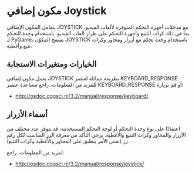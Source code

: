 # مكون إضافي Joystick

يتعامل المكون الإضافي JOYSTICK مع مدخلات أجهزة التحكم المتوفرة لألعاب الفيديو، بما في ذلك كرات التتبع وأجهزة التحكم على طراز ألعاب الفيديو. باستخدام وحدة التحكم لـ PyGame، يسمح المكوّن JOYSTICK باستخدام وحدة تحكم مع أزرار ومحاور وكرات تتبع وأغطية.

## الخيارات ومتغيرات الاستجابة

يعمل مكون إضافي JOYSTICK بطريقة مماثلة لعنصر KEYBOARD_RESPONSE. للمزيد من المعلومات، راجع مساعدة عنصر KEYBOARD_RESPONSE أو قم بزيارة:

- <http://osdoc.cogsci.nl/3.2/manual/response/keyboard/>

## أسماء الأزرار

اعتمادًا على نوع وحدة التحكم أو لوحة التحكم المستخدمة، قد تتوفر عدد مختلف من الأزرار والمحاور وكرات التتبع والأغطية. يرجى التأكد من معرفة الزر المناسب لكل رقم زر (نفس الأمر ينطبق على المحاور والأغطية وكرات التتبع).

لمزيد من المعلومات، راجع:

- <http://osdoc.cogsci.nl/3.2/manual/response/joystick/>